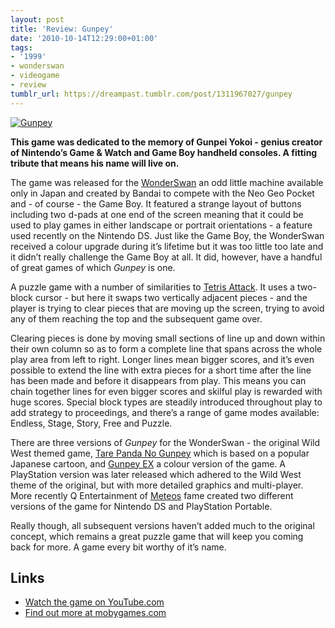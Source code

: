 ```yaml
---
layout: post
title: 'Review: Gunpey'
date: '2010-10-14T12:29:00+01:00'
tags:
- '1999'
- wonderswan
- videogame
- review
tumblr_url: https://dreampast.tumblr.com/post/1311967027/gunpey
---
```

[![Gunpey](https://64.media.tumblr.com/tumblr_la97watyMC1qbfpni.png)](http://dreampast.tumblr.com/post/1311967027/gunpey)

**This game was dedicated to the memory of Gunpei Yokoi - genius creator of Nintendo’s Game & Watch and Game Boy handheld consoles. A fitting tribute that means his name will live on.**

The game was released for the [WonderSwan](http://en.wikipedia.org/wiki/WonderSwan) an odd little machine available only in Japan and created by Bandai to compete with the Neo Geo Pocket and - of course - the Game Boy. It featured a strange layout of buttons including two d-pads at one end of the screen meaning that it could be used to play games in either landscape or portrait orientations - a feature used recently on the Nintendo DS. Just like the Game Boy, the WonderSwan received a colour upgrade during it’s lifetime but it was too little too late and it didn’t really challenge the Game Boy at all. It did, however, have a handful of great games of which _Gunpey_ is one.

A puzzle game with a number of similarities to [Tetris Attack](http://dreampast.tumblr.com/post/1304819152/tetris-attack). It uses a two-block cursor - but here it swaps two vertically adjacent pieces - and the player is trying to clear pieces that are moving up the screen, trying to avoid any of them reaching the top and the subsequent game over.

Clearing pieces is done by moving small sections of line up and down within their own column so as to form a complete line that spans across the whole play area from left to right. Longer lines mean bigger scores, and it’s even possible to extend the line with extra pieces for a short time after the line has been made and before it disappears from play. This means you can chain together lines for even bigger scores and skilful play is rewarded with huge scores. Special block types are steadily introduced throughout play to add strategy to proceedings, and there’s a range of game modes available: Endless, Stage, Story, Free and Puzzle.

There are three versions of _Gunpey_ for the WonderSwan - the original Wild West themed game, [Tare Panda No Gunpey](http://www.mobygames.com/game/tarepanda-no-gunpey) which is based on a popular Japanese cartoon, and [Gunpey EX](http://www.mobygames.com/game/gunpey-ex) a colour version of the game. A PlayStation version was later released which adhered to the Wild West theme of the original, but with more detailed graphics and multi-player. More recently Q Entertainment of [Meteos](http://dreampast.tumblr.com/post/1268050642/meteos) fame created two different versions of the game for Nintendo DS and PlayStation Portable.

Really though, all subsequent versions haven’t added much to the original concept, which remains a great puzzle game that will keep you coming back for more. A game every bit worthy of it’s name.

## Links

- [Watch the game on YouTube.com](http://www.youtube.com/watch?v=I65jHURTfeE)
- [Find out more at mobygames.com](http://www.mobygames.com/game/gunpey)
